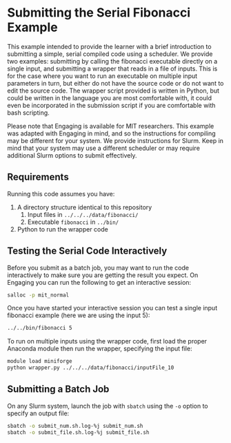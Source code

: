 # Submitting the Serial Fibonacci Example

This example intended to provide the learner with a brief introduction to submitting a simple, serial compiled code using a scheduler. We provide two examples: submitting by calling the fibonacci executable directly on a single input, and submitting a wrapper that reads in a file of inputs. This is for the case where you want to run an executable on multiple input parameters in turn, but either do not have the source code or do not want to edit the source code. The wrapper script provided is written in Python, but could be written in the language you are most comfortable with, it could even be incorporated in the submission script if you are comfortable with bash scripting.

Please note that Engaging is available for MIT researchers.  This example was adapted with Engaging in mind, and so the instructions for compiling may be different for your system. We provide instructions for Slurm. Keep in mind that your system may use a different scheduler or may require additional Slurm options to submit effectively.

## Requirements

Running this code assumes you have:

1. A directory structure identical to this repository
    1. Input files in `../../../data/fibonacci/`
    2. Executable `fibonacci` in `../bin/`
2. Python to run the wrapper code

## Testing the Serial Code Interactively

Before you submit as a batch job, you may want to run the code interactively to make sure you are getting the result you expect. On Engaging you can run the following to get an interactive session:

```bash
salloc -p mit_normal
```

Once you have started your interactive session you can test a single input fibonacci example (here we are using the input 5):

```bash
../../bin/fibonacci 5
```

To run on multiple inputs using the wrapper code, first load the proper Anaconda module then run the wrapper, specifying the input file:

```bash
module load miniforge
python wrapper.py ../../../data/fibonacci/inputFile_10
```

## Submitting a Batch Job

On any Slurm system, launch the job with `sbatch` using the `-o` option to specify an output file:

```bash
sbatch -o submit_num.sh.log-%j submit_num.sh
sbatch -o submit_file.sh.log-%j submit_file.sh
```